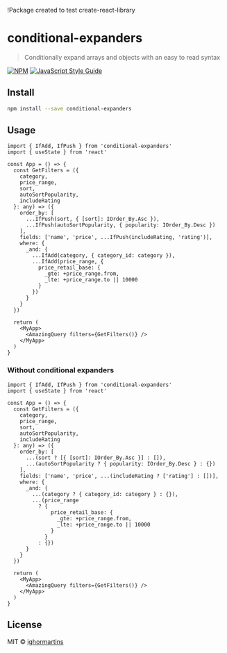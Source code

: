!Package created to test create-react-library

# conditional-expanders

> Conditionally expand arrays and objects with an easy to read syntax

[![NPM](https://img.shields.io/npm/v/conditional-expanders.svg)](https://www.npmjs.com/package/conditional-expanders) [![JavaScript Style Guide](https://img.shields.io/badge/code_style-standard-brightgreen.svg)](https://standardjs.com)

## Install

```bash
npm install --save conditional-expanders
```

## Usage

```tsx
import { IfAdd, IfPush } from 'conditional-expanders'
import { useState } from 'react'

const App = () => {
  const GetFilters = ({
    category,
    price_range,
    sort,
    autoSortPopularity,
    includeRating
  }: any) => ({
    order_by: [
      ...IfPush(sort, { [sort]: IOrder_By.Asc }),
      ...IfPush(autoSortPopularity, { popularity: IOrder_By.Desc })
    ],
    fields: ['name', 'price', ...IfPush(includeRating, 'rating')],
    where: {
      _and: {
        ...IfAdd(category, { category_id: category }),
        ...IfAdd(price_range, {
          price_retail_base: {
            _gte: +price_range.from,
            _lte: +price_range.to || 10000
          }
        })
      }
    }
  })

  return (
    <MyApp>
      <AmazingQuery filters={GetFilters()} />
    </MyApp>
  )
}
```

### Without conditional expanders

```tsx
import { IfAdd, IfPush } from 'conditional-expanders'
import { useState } from 'react'

const App = () => {
  const GetFilters = ({
    category,
    price_range,
    sort,
    autoSortPopularity,
    includeRating
  }: any) => ({
    order_by: [
      ...(sort ? [{ [sort]: IOrder_By.Asc }] : []),
      ...(autoSortPopularity ? { popularity: IOrder_By.Desc } : {})
    ],
    fields: ['name', 'price', ...(includeRating ? ['rating'] : [])],
    where: {
      _and: {
        ...(category ? { category_id: category } : {}),
        ...(price_range
          ? {
              price_retail_base: {
                _gte: +price_range.from,
                _lte: +price_range.to || 10000
              }
            }
          : {})
      }
    }
  })

  return (
    <MyApp>
      <AmazingQuery filters={GetFilters()} />
    </MyApp>
  )
}
```

## License

MIT © [ighormartins](https://github.com/ighormartins)
